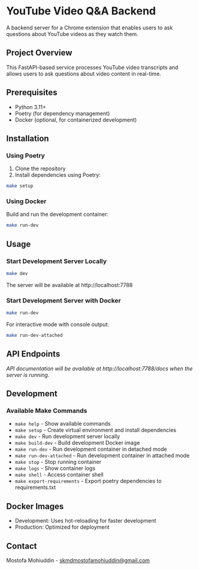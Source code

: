 # YouTube Video Q&A Backend

A backend server for a Chrome extension that enables users to ask questions about YouTube videos as they watch them.

## Project Overview

This FastAPI-based service processes YouTube video transcripts and allows users to ask questions about video content in real-time.

## Prerequisites

- Python 3.11+
- Poetry (for dependency management)
- Docker (optional, for containerized development)

## Installation

### Using Poetry

1. Clone the repository
2. Install dependencies using Poetry:

```bash
make setup
```

### Using Docker

Build and run the development container:

```bash
make run-dev
```

## Usage

### Start Development Server Locally

```bash
make dev
```

The server will be available at http://localhost:7788

### Start Development Server with Docker

```bash
make run-dev
```

For interactive mode with console output:

```bash
make run-dev-attached
```

## API Endpoints

_API documentation will be available at http://localhost:7788/docs when the server is running._

## Development

### Available Make Commands

- `make help` - Show available commands
- `make setup` - Create virtual environment and install dependencies
- `make dev` - Run development server locally
- `make build-dev` - Build development Docker image
- `make run-dev` - Run development container in detached mode
- `make run-dev-attached` - Run development container in attached mode
- `make stop` - Stop running container
- `make logs` - Show container logs
- `make shell` - Access container shell
- `make export-requirements` - Export poetry dependencies to requirements.txt

## Docker Images

- Development: Uses hot-reloading for faster development
- Production: Optimized for deployment

## Contact

Mostofa Mohiuddin - skmdmostofamohiuddin@gmail.com
